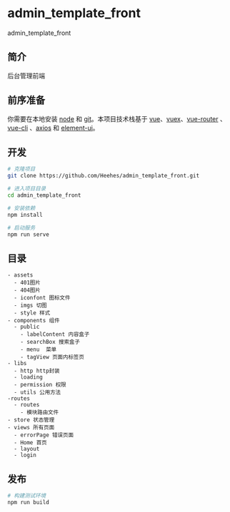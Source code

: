 # admin_template_front
admin_template_front

## 简介
后台管理前端

## 前序准备

你需要在本地安装 [node](http://nodejs.org/) 和 [git](https://git-scm.com/)。本项目技术栈基于 [vue](https://cn.vuejs.org/index.html)、[vuex](https://vuex.vuejs.org/zh-cn/)、[vue-router](https://router.vuejs.org/zh-cn/) 、[vue-cli](https://github.com/vuejs/vue-cli) 、[axios](https://github.com/axios/axios) 和 [element-ui](https://github.com/ElemeFE/element)。

## 开发

```bash
# 克隆项目
git clone https://github.com/Heehes/admin_template_front.git

# 进入项目目录
cd admin_template_front

# 安装依赖
npm install

# 启动服务
npm run serve
```

## 目录

```
- assets
  - 401图片
  - 404图片
  - iconfont 图标文件
  - imgs 切图
  - style 样式
- components 组件
  - public
    - labelContent 内容盒子
    - searchBox 搜索盒子
    - menu  菜单
    - tagView 页面内标签页
- libs
  - http http封装
  - loading
  - permission 权限
  - utils 公用方法
-routes
  - routes
    - 模块路由文件
- store 状态管理
- views 所有页面
  - errorPage 错误页面
  - Home 首页
  - layout
  - login
```

## 发布

```bash
# 构建测试环境
npm run build

```